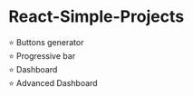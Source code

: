 # React-Simple-Projects

⭐ Buttons generator <br/>
⭐ Progressive bar <br/>
⭐ Dashboard <br/>
⭐ Advanced Dashboard
